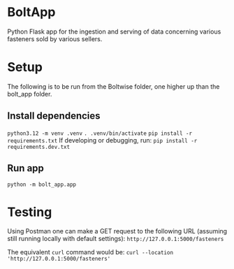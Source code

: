 # BoltApp

Python Flask app for the ingestion and serving of data concerning various fasteners sold by various sellers.

# Setup

The following is to be run from the Boltwise folder, one higher up than the bolt_app folder.

## Install dependencies

`python3.12 -m venv .venv`
`. .venv/bin/activate`
`pip install -r requirements.txt`
If developing or debugging, run:
`pip install -r requirements.dev.txt`

## Run app

`python -m bolt_app.app`

# Testing

Using Postman one can make a GET request to the following URL (assuming still running locally with default settings): `http://127.0.0.1:5000/fasteners`

The equivalent `curl` command would be:
`curl --location 'http://127.0.0.1:5000/fasteners'`
